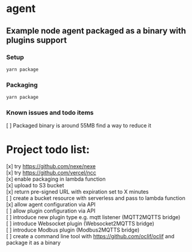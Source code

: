 # agent
## Example node agent packaged as a binary with plugins support 

### Setup
```bash
yarn package
```

### Packaging
```bash
yarn package
```

### Known issues and todo items
[ ] Packaged binary is around 55MB find a way to reduce it

# Project todo list:
[x] try https://github.com/nexe/nexe  
[x] try https://github.com/vercel/ncc   
[x] enable packaging in lambda function  
[x] upload to S3 bucket  
[x] return pre-signed URL with expiration set to X minutes  
[ ] create a bucket resource with serverless and pass to lambda function  
[x] allow agent configuration via API  
[ ] allow plugin configuration via API  
[ ] introduce new plugin type e.g. mqtt listener (MQTT2MQTTS bridge)  
[ ] introduce Websocket plugin (Websocket2MQTTS bridge)  
[ ] introduce Modbus plugin (Modbus2MQTTS bridge)  
[ ] create a command line tool with https://github.com/oclif/oclif and package it as a binary
